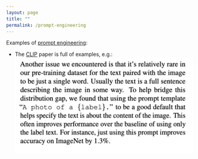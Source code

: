 ```yaml
---
layout: page
title: ""
permalink: /prompt-engineering
---
```


Examples of [prompt engineering](https://en.wikipedia.org/wiki/Prompt_engineering):

- The [CLIP](https://openai.com/blog/clip/) paper is full of examples, e.g.: ![A prompt engineering example from the CLIP paper. In it, the authors find that adding the prefix "A photo of a \{label\}" increases the accuracy of their classifier (a text transformer) by 1.3%.](static/images/prompt-eng-clip.png)
